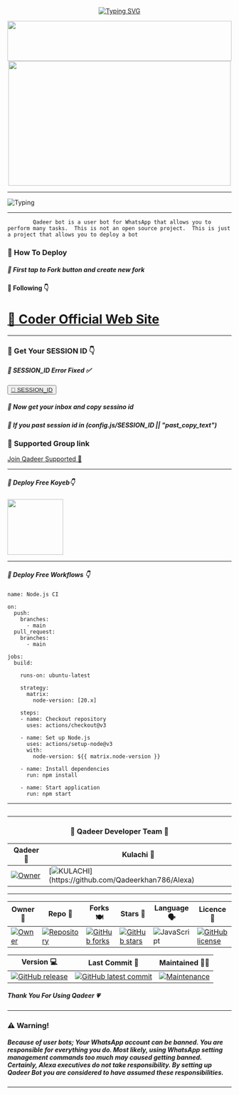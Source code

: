 <p align="center">
<a href="https://git.io/typing-svg"><img src="https://readme-typing-svg.demolab.com?font=Fira+Code&weight=700&size=33&pause=1000&color=5513F7&width=435&lines=NAWABxROXEEN+BOT" alt="Typing SVG" /></a>
</p>
<div align="center">
	<img src="https://i.imgur.com/dBaSKWF.gif" height="90" width="100%">
<img src="https://i.ibb.co/bNM8HgG/khan.jpg" width="500" height="280">
</div>
<hr>
<img src="https://readme-typing-svg.herokuapp.com?size=33&width=1000&lines=Welcome+To+Qadeer...;Created+by+Qadeer...;World+Best+Whatsapp+User+Bot...;Simple+Java+Script+Bot...;Simple+And+Fast+Deploy...;Thank+You+For+Using+Qadeer..."
            alt="Typing">

</div>

<hr>

			Qadeer bot is a user bot for WhatsApp that allows you to perform many tasks.  This is not an open source project.  This is just a project that allows you to deploy a bot
       
<h3>🌸 How To Deploy </h3>

<h5>🌸 First tap to Fork button and create new fork</h5>

<h4>🌸 Following 👇</h4>
<h1><a href="https://whatsapp.com/channel/0029Vaklu5f9mrGeyRNmrQ38">🌸 Coder Official Web Site</a></h1>
<p><tbody>

<hr>
	
<h3>🌸 Get Your SESSION ID 👇</h3> 
<h5>🌸 SESSION_ID Error Fixed ✅</h5>
	
<button><tr><a href="https://pair-web-public.koyeb.app/">🌸 SESSION_ID</a></tr></button>

<h5>🌸 Now get your inbox and copy sessino id</h5>
<h5>🌸 If you past session id in (config.js/SESSION_ID || "past_copy_text")</h5>

<h3>🌸 Supported Group link </h3>
<a href="https://whatsapp.com/channel/0029Vaklu5f9mrGeyRNmrQ38">Join Qadeer Supported 👧</a>
<hr>
<h5>🌸 Deploy Free Koyeb👇</h5>
<a href="http://koyeb.com" ><img src="https://i.ibb.co/bNM8HgG/khan.jpg width="250" height="125"></a>
<hr>
<h5>🌸 Deploy Free Workflows 👇</h5>

```
name: Node.js CI

on:
  push:
    branches:
      - main
  pull_request:
    branches:
      - main

jobs:
  build:

    runs-on: ubuntu-latest

    strategy:
      matrix:
        node-version: [20.x]

    steps:
    - name: Checkout repository
      uses: actions/checkout@v3

    - name: Set up Node.js
      uses: actions/setup-node@v3
      with:
        node-version: ${{ matrix.node-version }}

    - name: Install dependencies
      run: npm install

    - name: Start application
      run: npm start
```
<hr>
<img src="http://readme-typing-svg.herokuapp.com?color=d1fa02&center=true&vCenter=true&multiline=false&lines=Created+By+Qadeer Khan" alt="">

<hr>

<div align="center">
<h3>🌸 Qadeer Developer Team 👤</h3>

| Qadeer 👤             | Kulachi 👤            |                        
|----------------------|----------------------|
| [![Owner](https://i.ibb.co/SrfgZZR/20240618-111737.jpg)](https://github.com/Qadeerkhan786/Alexa) | [![KULACHI](https://i.ibb.co/SrfgZZR/20240618-111737.jpg")](https://github.com/Qadeerkhan786/Alexa)
</div>

<hr>

<div align="center">
    
| Owner 👤             | Repo 🤖              | Forks 🍽️             | Stars 🌟            | Language 🗣️        | Licence 🪪              
|----------------------|----------------------|----------------------|---------------------|---------------------|---------------------|
| [![Owner](https://img.shields.io/badge/Author-Qadeer-red.svg)](https://github.com/Qadeerkhan786/Alexa/) | [![Repository](https://img.shields.io/badge/Repo-Qadeer-red.svg)](https://github.com/Qadeerkhan786/Alexa) | [![GitHub forks](https://badgen.net/github/forks/Qadeerkhan786/Alexa/)](https://github.com/Qadeerkhan786/Alexa/network/) | [![GitHub stars](https://badgen.net/github/stars/https:/Qadeerkhan786/Alexa/Alexa)](https://github.com/Qadeerkhan786/Alexa/stargazers/) | ![JavaScript](https://img.shields.io/badge/javascript-%23323330.svg?style=for-the-badge&logo=javascript&logoColor=%23F7DF1E) | [![GitHub license](https://img.shields.io/github/license/PikaBotz/anya_v2-md.svg)](https://github.com/Qadeerkhan786/Alexa/blob/master/LICENSE) 

| Version 💻              | Last Commit 💫              | Maintained 🤌🏻             |
|---------------------|---------------------|---------------------|
| [![GitHub release](https://img.shields.io/github/release/sadiyamin/Alexa.svg)](https://GitHub.com/sadiyamin/Alexa/releases/) | [![GitHub latest commit](https://badgen.net/github/last-commit/sadiyamin/Alexa)](https://GitHub.com/sadiyamin/Alexa/commit/) | [![Maintenance](https://img.shields.io/badge/maintained%3F-yes-green.svg)](https://github.com/Qadeerkhan786/Alexa/graphs/commit-activity) |


</div>

<h5>Thank You For Using Qadeer 💗</h5>

<hr>

<h3>⚠️ Warning!</h3>

<h5>Because of user bots; Your WhatsApp account can be banned. You are responsible for everything you do. Most likely, using WhatsApp setting management commands too much may caused getting banned. Certainly, Alexa executives do not take responsibility. By setting up Qadeer Bot you are considered to have assumed these responsibilities.</h5>
<hr>
